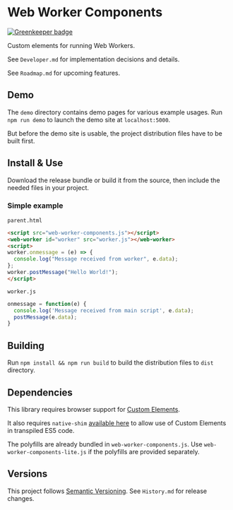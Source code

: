# Web Worker Components

[![Greenkeeper badge](https://badges.greenkeeper.io/Zodiase/web-worker-components.svg)](https://greenkeeper.io/)

Custom elements for running Web Workers.

See `Developer.md` for implementation decisions and details.

See `Roadmap.md` for upcoming features.

## Demo

The `demo` directory contains demo pages for various example usages. Run `npm run demo` to launch the demo site at `localhost:5000`.

But before the demo site is usable, the project distribution files have to be built first.

## Install & Use

Download the release bundle or build it from the source, then include the needed files in your project.

### Simple example

`parent.html`

```HTML
<script src="web-worker-components.js"></script>
<web-worker id="worker" src="worker.js"></web-worker>
<script>
worker.onmessage = (e) => {
  console.log("Message received from worker", e.data);
};
worker.postMessage("Hello World!");
</script>
```

`worker.js`

```JavaScript
onmessage = function(e) {
  console.log('Message received from main script', e.data);
  postMessage(e.data);
}
```

## Building

Run `npm install && npm run build` to build the distribution files to `dist` directory.

## Dependencies

This library requires browser support for [Custom Elements](https://developer.mozilla.org/en-US/docs/Web/Web_Components/Custom_Elements).

It also requires `native-shim` [available here](https://github.com/webcomponents/custom-elements/blob/master/src/native-shim.js) to allow use of Custom Elements in transpiled ES5 code.

The polyfills are already bundled in `web-worker-components.js`. Use `web-worker-components-lite.js` if the polyfills are provided separately.

## Versions

This project follows [Semantic Versioning](http://semver.org/). See `History.md` for release changes.
